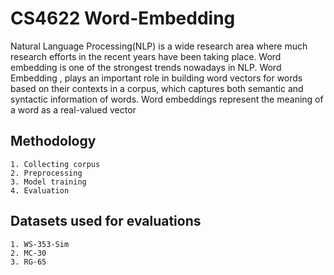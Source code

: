 # CS4622 Word-Embedding

Natural Language Processing(NLP) is a wide research area where much research efforts in the recent years have been taking place. Word embedding is one of the strongest trends nowadays in NLP. Word Embedding , plays an important role in building word vectors for words based on their contexts in a corpus, which captures both semantic and syntactic information of words. Word embeddings represent the meaning of a word as a real-valued vector  

## Methodology  
    1. Collecting corpus  
  	2. Preprocessing  
    3. Model training  
    4. Evaluation  

## Datasets used for evaluations  
    1. WS-353-Sim  
    2. MC-30  
    3. RG-65  
   

